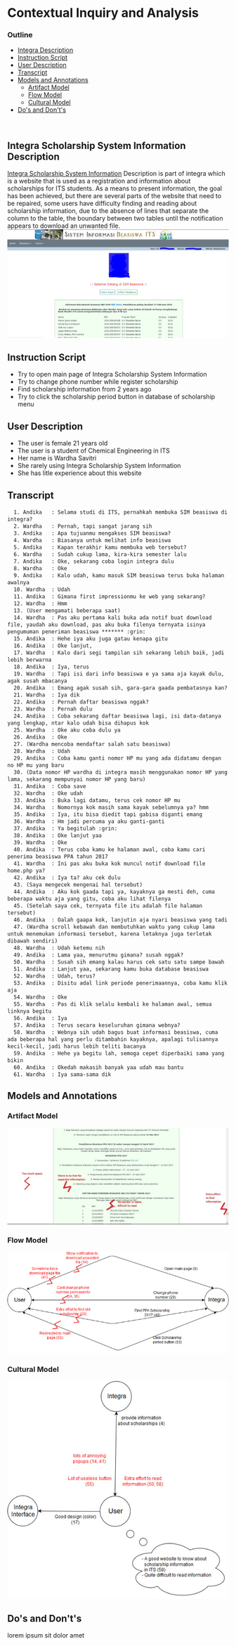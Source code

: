 # Contextual Inquiry and Analysis

### Outline 
  - [Integra Description](#integra-scholarship-system-information-description)
  - [Instruction Script](#instruction-script)
  - [User Description](#user-description)
  - [Transcript](#transcript)
  - [Models and Annotations](#models-and-annotations)
      - [Artifact Model](#artifact-model)
      - [Flow Model](#flow-model)
      - [Cultural Model](#cultural-model)
  - [Do's and Don't's](#dos-and-donts)
<br>

## Integra Scholarship System Information Description

[Integra Scholarship System Information](https://integra.its.ac.id/) Description is part of integra which is a website that is used as a registration and information about scholarships for ITS students.
As a means to present information, the goal has been achieved, but there are several parts of the website that need to be repaired, some users have difficulty finding and reading about scholarship information, due to the absence of lines that separate the column to the table, the boundary between two tables until the notification appears to download an unwanted file.
![integra](Assets/integra.jpg)
<br>
## Instruction Script
  - Try to open main page of Integra Scholarship System Information
  - Try to change phone number while register scholarship
  - Find scholarship information from 2 years ago
  - Try to click the scholarship period button in database of scholarship menu

## User Description
  - The user is female 21 years old
  - The user is a student of Chemical Engineering in ITS
  - Her name is Wardha Savitri
  - She rarely using Integra Scholarship System Information
  - She has litle experience about this website

## Transcript
```text
  1. Andika   : Selama studi di ITS, pernahkah membuka SIM beasiswa di integra?
  2. Wardha   : Pernah, tapi sangat jarang sih
  3. Andika   : Apa tujuanmu mengakses SIM beasiswa?
  4. Wardha   : Biasanya untuk melihat info beasiswa
  5. Andika   : Kapan terakhir kamu membuka web tersebut?
  6. Wardha   : Sudah cukup lama, kira-kira semester lalu
  7. Andika   : Oke, sekarang coba login integra dulu
  8. Wardha   : Oke
  9. Andika   : Kalo udah, kamu masuk SIM beasiswa terus buka halaman awalnya
  10. Wardha  : Udah
  11. Andika  : Gimana first impressionmu ke web yang sekarang?
  12. Wardha  : Hmm
  13. (User mengamati beberapa saat)
  14. Wardha  : Pas aku pertama kali buka ada notif buat download file, yaudah aku download, pas aku buka filenya ternyata isinya pengumuman peneriman beasiswa ******* :grin:
  15. Andika  : Hehe iya aku juga gatau kenapa gitu
  16. Andika  : Oke lanjut, 
  17. Wardha  : Kalo dari segi tampilan sih sekarang lebih baik, jadi lebih berwarna
  18. Andika  : Iya, terus
  19. Wardha  : Tapi isi dari info beasiswa e ya sama aja kayak dulu, agak susah mbacanya 
  20. Andika  : Emang agak susah sih, gara-gara gaada pembatasnya kan?
  21. Wardha  : Iya dik
  22. Andika  : Pernah daftar beasiswa nggak?
  23. Wardha  : Pernah dulu
  24. Andika  : Coba sekarang daftar beasiswa lagi, isi data-datanya yang lengkap, ntar kalo udah bisa dihapus kok
  25. Wardha  : Oke aku coba dulu ya
  26. Andika  : Oke
  27. (Wardha mencoba mendaftar salah satu beasiswa)
  28. Wardha  : Udah
  29. Andika  : Coba kamu ganti nomor HP mu yang ada didatamu dengan no HP mu yang baru
  30. (Data nomor HP wardha di integra masih menggunakan nomor HP yang lama, sekarang mempunyai nomor HP yang baru)
  31. Andika  : Coba save
  32. Wardha  : Oke udah
  33. Andika  : Buka lagi datamu, terus cek nomor HP mu
  34. Wardha  : Nomornya kok masih sama kayak sebelumnya ya? hmm
  35. Andika  : Iya, itu bisa diedit tapi gabisa diganti emang
  36. Wardha  : Hm jadi percuma ya aku ganti-ganti
  37. Andika  : Ya begitulah :grin:
  38. Andika  : Oke lanjut yaa
  39. Wardha  : Oke
  40. Andika  : Terus coba kamu ke halaman awal, coba kamu cari penerima beasiswa PPA tahun 2017
  41. Wardha  : Ini pas aku buka kok muncul notif download file home.php ya?
  42. Andika  : Iya ta? aku cek dulu
  43. (Saya mengecek mengenai hal tersebut)
  44. Andika  : Aku kok gaada tapi ya, kayaknya ga mesti deh, cuma beberapa waktu aja yang gitu, coba aku lihat filenya
  45. (Setelah saya cek, ternyata file itu adalah file halaman tersebut)
  46. Andika  : Oalah gaapa kok, lanjutin aja nyari beasiswa yang tadi
  47. (Wardha scroll kebawah dan membutuhkan waktu yang cukup lama untuk menemukan informasi tersebut, karena letaknya juga terletak dibawah sendiri)
  48. Wardha  : Udah ketemu nih
  49. Andika  : Lama yaa, menurutmu gimana? susah nggak?
  50. Wardha  : Susah sih emang kalau harus cek satu satu sampe bawah
  51. Andika  : Lanjut yaa, sekarang kamu buka database beasiswa
  52. Wardha  : Udah, terus?
  53. Andika  : Disitu adal link periode penerimaannya, coba kamu klik aja
  54. Wardha  : Oke
  55. Wardha  : Pas di klik selalu kembali ke halaman awal, semua linknya begitu
  56. Andika  : Iya
  57. Andika  : Terus secara keseluruhan gimana webnya?
  58. Wardha  : Webnya sih udah bagus buat informasi beasiswa, cuma ada beberapa hal yang perlu ditambahin kayaknya, apalagi tulisannya kecil-kecil, jadi harus lebih teliti bacanya
  59. Andika  : Hehe ya begitu lah, semoga cepet diperbaiki sama yang bikin
  60. Andika  : Okedah makasih banyak yaa udah mau bantu
  61. Wardha  : Iya sama-sama dik
``` 


## Models and Annotations
### Artifact Model
![Artifact Model and Annotation](Assets/artifact.jpg)
### Flow Model
![Flow Model and Annotation](Assets/flow.jpg)
### Cultural Model
![Cultural Model and Annotation](Assets/cultural.jpg)

## Do's and Don't's
lorem ipsum sit dolor amet
